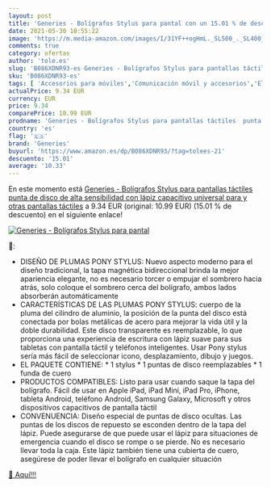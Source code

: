 ```yaml
---
layout: post
title: 'Generies - Bolígrafos Stylus para pantal con un 15.01 % de descuento'
date: 2021-05-30 10:55:22
image: 'https://m.media-amazon.com/images/I/31YF++ogHmL._SL500_._SL400_.jpg'
comments: true
category: ofertas
author: 'tole.es'
slug: 'B086XDNR93-es Generies - Bolígrafos Stylus para pantallas táctiles punta...'
sku: 'B086XDNR93-es'
tags: [ 'Accesorios para móviles','Comunicación móvil y accesorios','Electrónica','Punteros para móviles','bolígrafos','generies','lápiz', ]
actualPrice: 9.34 EUR
currency: EUR
price: 9.34
comparePrice: 10.99 EUR
prodname: 'Generies - Bolígrafos Stylus para pantallas táctiles  punta de disco de alta sensibilidad con lápiz capacitivo universal para y otras pantallas táctiles'
country: 'es'
flag: '🇪🇸'
brand: 'Generies'
buyurl: 'https://www.amazon.es/dp/B086XDNR93/?tag=tolees-21'
descuento: '15.01'
average: '10.33'
---
```


En este momento está [Generies - Bolígrafos Stylus para pantallas táctiles  punta de disco de alta sensibilidad con lápiz capacitivo universal para y otras pantallas táctiles](https://www.amazon.es/dp/B086XDNR93/?tag=tolees-21) a 9.34 EUR (original: 10.99 EUR) (15.01 %  de descuento) en el siguiente enlace!

[![Generies - Bolígrafos Stylus para pantal](https://m.media-amazon.com/images/I/31YF++ogHmL._SL500_._SL400_.jpg)](https://www.amazon.es/dp/B086XDNR93/?tag=tolees-21)

🔎:

- DISEÑO DE PLUMAS PONY STYLUS: Nuevo aspecto moderno para el diseño tradicional, la tapa magnética bidireccional brinda la mejor apariencia elegante, no es necesario torcer o empujar el sombrero hacia atrás, solo coloque el sombrero cerca del bolígrafo, ambos lados absorberán automáticamente
- CARACTERÍSTICAS DE LAS PLUMAS PONY STYLUS: cuerpo de la pluma del cilindro de aluminio, la posición de la punta del disco está conectada por bolas metálicas de acero para mejorar la vida útil y la doble durabilidad. Este disco transparente es reemplazable, lo que proporciona una experiencia de escritura con lápiz suave para sus tabletas con pantalla táctil y teléfonos inteligentes. Usar Pony stylus sería más fácil de seleccionar icono, desplazamiento, dibujo y juegos.
- EL PAQUETE CONTIENE: * 1 stylus * 1 puntas de disco reemplazables * 1 funda de cuero
- PRODUCTOS COMPATIBLES: Listo para usar cuando saque la tapa del bolígrafo. Fácil de usar en Apple iPad, iPad Mini, iPad Pro, iPhone, tableta Android, teléfono Android, Samsung Galaxy, Microsoft y otros dispositivos capacitivos de pantalla táctil
- CONVENUENCIA: Diseño especial de puntas de disco ocultas. Las puntas de los discos de repuesto se esconden dentro de la tapa del lápiz. Puede asegurarse de que puede usar el lápiz para situaciones de emergencia cuando el disco se rompe o se pierde. No es necesario llevar toda la caja. Este lápiz también tiene una cubierta de cuero, asegúrese de poder llevar el bolígrafo en cualquier situación

[🛒 Aquí!!!](https://www.amazon.es/dp/B086XDNR93/?tag=tolees-21)
